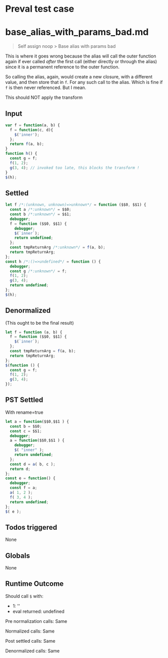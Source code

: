 # Preval test case

# base_alias_with_params_bad.md

> Self assign noop > Base alias with params bad

This is where it goes wrong because the alias will call the outer function
again if ever called _after_ the first call (either directly or through the
alias) since it is a permanent reference to the outer function.

So calling the alias, again, would create a new closure, with a different 
value, and then store that in `f`. For any such call to the alias.
Which is fine if `f` is then never referenced. But I mean.

This should NOT apply the transform

## Input

`````js filename=intro
var f = function(a, b) {
  f = function(c, d){
    $('inner');
  };
  return f(a, b);
}
function h() {
  const g = f;
  f(1, 2);
  g(3, 4); // invoked too late, this blocks the transform !
}
$(h);
`````


## Settled


`````js filename=intro
let f /*:(unknown, unknown)=>unknown*/ = function ($$0, $$1) {
  const a /*:unknown*/ = $$0;
  const b /*:unknown*/ = $$1;
  debugger;
  f = function ($$0, $$1) {
    debugger;
    $(`inner`);
    return undefined;
  };
  const tmpReturnArg /*:unknown*/ = f(a, b);
  return tmpReturnArg;
};
const h /*:()=>undefined*/ = function () {
  debugger;
  const g /*:unknown*/ = f;
  f(1, 2);
  g(3, 4);
  return undefined;
};
$(h);
`````


## Denormalized
(This ought to be the final result)

`````js filename=intro
let f = function (a, b) {
  f = function ($$0, $$1) {
    $(`inner`);
  };
  const tmpReturnArg = f(a, b);
  return tmpReturnArg;
};
$(function () {
  const g = f;
  f(1, 2);
  g(3, 4);
});
`````


## PST Settled
With rename=true

`````js filename=intro
let a = function($$0,$$1 ) {
  const b = $$0;
  const c = $$1;
  debugger;
  a = function($$0,$$1 ) {
    debugger;
    $( "inner" );
    return undefined;
  };
  const d = a( b, c );
  return d;
};
const e = function() {
  debugger;
  const f = a;
  a( 1, 2 );
  f( 3, 4 );
  return undefined;
};
$( e );
`````


## Todos triggered


None


## Globals


None


## Runtime Outcome


Should call `$` with:
 - 1: '<function>'
 - eval returned: undefined

Pre normalization calls: Same

Normalized calls: Same

Post settled calls: Same

Denormalized calls: Same

